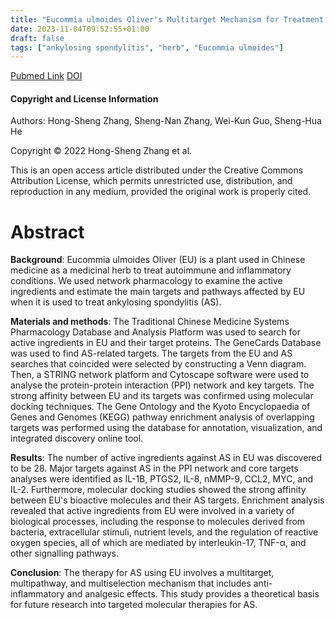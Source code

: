 ```yaml
---
title: "Eucommia ulmoides Oliver's Multitarget Mechanism for Treatment of Ankylosing Spondylitis: A Study Based on Network Pharmacology and Molecular Docking"
date: 2023-11-04T09:52:55+01:00
draft: false
tags: ["ankylosing spondylitis", "herb", "Eucommia ulmoides"]
---
```


[Pubmed Link](https://pubmed.ncbi.nlm.nih.gov/36267087/)
[DOI](https://doi.org/10.1155/2022/3699146)

#### Copyright and License Information

Authors: Hong-Sheng Zhang, Sheng-Nan Zhang, Wei-Kun Guo, Sheng-Hua He


Copyright © 2022 Hong-Sheng Zhang et al. 

This is an open access article distributed under the Creative Commons Attribution License, which permits unrestricted use, distribution, and reproduction in any medium, provided the original work is properly cited.

# Abstract

**Background**: Eucommia ulmoides Oliver (EU) is a plant used in Chinese medicine as a medicinal herb to treat autoimmune and inflammatory conditions. We used network pharmacology to examine the active ingredients and estimate the main targets and pathways affected by EU when it is used to treat ankylosing spondylitis (AS).

**Materials and methods**: The Traditional Chinese Medicine Systems Pharmacology Database and Analysis Platform was used to search for active ingredients in EU and their target proteins. The GeneCards Database was used to find AS-related targets. The targets from the EU and AS searches that coincided were selected by constructing a Venn diagram. Then, a STRING network platform and Cytoscape software were used to analyse the protein-protein interaction (PPI) network and key targets. The strong affinity between EU and its targets was confirmed using molecular docking techniques. The Gene Ontology and the Kyoto Encyclopaedia of Genes and Genomes (KEGG) pathway enrichment analysis of overlapping targets was performed using the database for annotation, visualization, and integrated discovery online tool.

**Results**: The number of active ingredients against AS in EU was discovered to be 28. Major targets against AS in the PPI network and core targets analyses were identified as IL-1B, PTGS2, IL-8, nMMP-9, CCL2, MYC, and IL-2. Furthermore, molecular docking studies showed the strong affinity between EU's bioactive molecules and their AS targets. Enrichment analysis revealed that active ingredients from EU were involved in a variety of biological processes, including the response to molecules derived from bacteria, extracellular stimuli, nutrient levels, and the regulation of reactive oxygen species, all of which are mediated by interleukin-17, TNF-α, and other signalling pathways.

**Conclusion**: The therapy for AS using EU involves a multitarget, multipathway, and multiselection mechanism that includes anti-inflammatory and analgesic effects. This study provides a theoretical basis for future research into targeted molecular therapies for AS.
